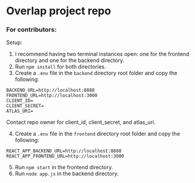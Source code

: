 # Overlap project repo

### For contributors:
Setup:
1. I recommend having two terminal instances open: one for the frontend directory and one for the backend directory.
2. Run `npm install` for both directories.
3. Create a `.env` file in the `backend` directory root folder and copy the following:
```
BACKEND_URL=http://localhost:8888
FRONTEND_URL=http://localhost:3000
CLIENT_ID=
CLIENT_SECRET=
ATLAS_URI=
```
Contact repo owner for client_id, client_secret, and atlas_uri.

4. Create a `.env` file in the `frontend` directory root folder and copy the following:
```
REACT_APP_BACKEND_URL=http://localhost:8888
REACT_APP_FRONTEND_URL=http://localhost:3000
```
5. Run `npm start` in the frontend directory.
6. Run `node app.js` in the backend directory.
